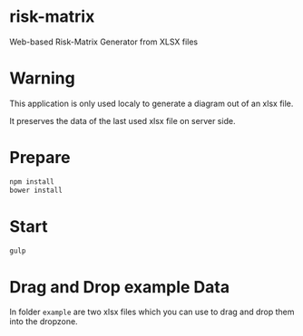 # risk-matrix

Web-based Risk-Matrix Generator from XLSX files

# Warning

This application is only used localy to generate a diagram out of an xlsx file.

It preserves the data of the last used xlsx file on server side.

# Prepare

```bash
npm install
bower install
```

# Start

```bash
gulp
```

# Drag and Drop example Data

In folder ```example``` are two xlsx files which you can use to drag and drop them into the dropzone.

